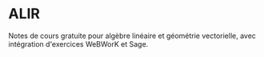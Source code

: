 # ALIR
Notes de cours gratuite pour algèbre linéaire et géométrie vectorielle, avec intégration d'exercices WeBWorK et Sage.
